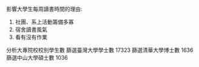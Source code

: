 影響大學生每周讀書時間的理由:
1. 社團、系上活動籌備多寡
2. 宿舍讀書風氣
3. 看有沒有作業

分析大專院校校別學生數
篩選臺灣大學學士數 17323
篩選清華大學博士數 1636
篩選中山大學碩士數 1036
